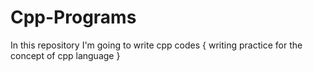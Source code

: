 # Cpp-Programs
In this repository I'm going to write cpp codes { writing practice for the concept of cpp language }
